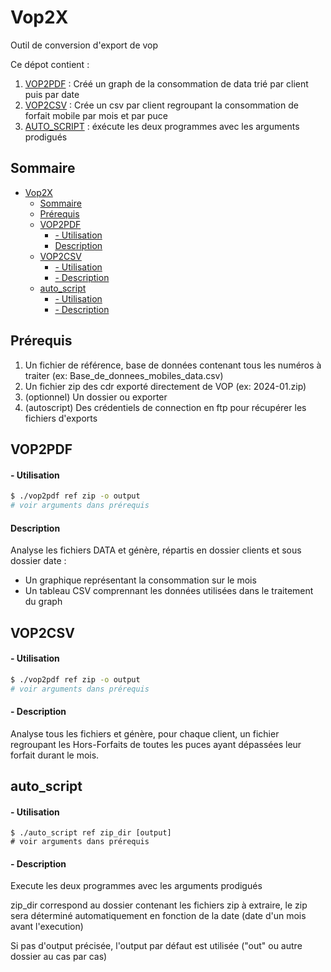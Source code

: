 # Vop2X

Outil de conversion d'export de vop

Ce dépot contient :

1. [VOP2PDF](#vop2pdf) : Créé un graph de la consommation de data trié par client puis par date
2. [VOP2CSV](#vop2csv) : Crée un csv par client regroupant la consommation de forfait mobile par mois et par puce
3. [AUTO_SCRIPT](#auto_script) : éxécute les deux programmes avec les arguments prodigués

## Sommaire

- [Vop2X](#vop2x)
  - [Sommaire](#sommaire)
  - [Prérequis](#prérequis)
  - [VOP2PDF](#vop2pdf)
      - [- Utilisation](#--utilisation)
      - [Description](#description)
  - [VOP2CSV](#vop2csv)
      - [- Utilisation](#--utilisation-1)
      - [- Description](#--description)
  - [auto\_script](#auto_script)
      - [- Utilisation](#--utilisation-2)
      - [- Description](#--description-1)

## Prérequis

1. Un fichier de référence, base de données contenant tous les numéros à traiter (ex: Base_de_donnees_mobiles_data.csv)
2. Un fichier zip des cdr exporté directement de VOP (ex: 2024-01.zip)
3. (optionnel) Un dossier ou exporter
4. (autoscript) Des crédentiels de connection en ftp pour récupérer les fichiers d'exports

## VOP2PDF

#### - Utilisation

```sh
$ ./vop2pdf ref zip -o output
# voir arguments dans prérequis
```
#### Description

Analyse les fichiers DATA et génère, répartis en dossier clients et sous dossier date :
- Un graphique représentant la consommation sur le mois
- Un tableau CSV comprennant les données utilisées dans le traitement du graph

## VOP2CSV

#### - Utilisation

```sh
$ ./vop2pdf ref zip -o output
# voir arguments dans prérequis
```
#### - Description

Analyse tous les fichiers et génère, pour chaque client, un fichier regroupant les Hors-Forfaits de toutes les puces ayant dépassées leur forfait durant le mois.

## auto_script

#### - Utilisation

```
$ ./auto_script ref zip_dir [output]
# voir arguments dans prérequis
```

#### - Description

Execute les deux programmes avec les arguments prodigués

zip_dir correspond au dossier contenant les fichiers zip à extraire, le zip sera déterminé automatiquement en fonction de la date (date d'un mois avant l'execution)

Si pas d'output précisée, l'output par défaut est utilisée ("out" ou autre dossier au cas par cas)
